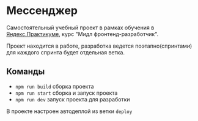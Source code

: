 # Мессенджер

Самостоятельный учебный проект в рамках обучения в [Яндекс.Практикуме](https://praktikum.yandex.ru/), курс "Мидл фронтенд-разработчик".

Проект находится в работе, разработка ведется поэтапно(спринтами) для каждого спринта будет отдельная ветка.

## Команды

-   `npm run build` сборка проекта
-   `npm run start` сборка и запуск проекта
-   `npm run dev` запуск проекта для разработки

В проекте настроен автодеплой из ветки `deploy`

<!-- ### Актуальная версия проекта доступна по [ссылке](https://deploy--earnest-pithivier-bdfcc1.netlify.app/) -->
